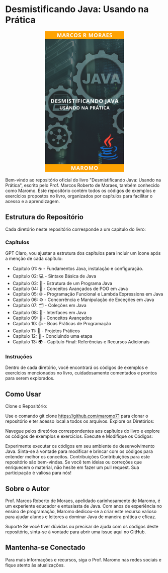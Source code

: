 # Desmistificando Java: Usando na Prática

<p align="center">
  <img src="images/capa_ebook.png" style="width: 50%">
</p>

Bem-vindo ao repositório oficial do livro "Desmistificando Java: Usando na Prática", escrito pelo Prof. Marcos Roberto de Moraes, também conhecido como Maromo. Este repositório contém todos os códigos de exemplos e exercícios propostos no livro, organizados por capítulos para facilitar o acesso e a aprendizagem.

## Estrutura do Repositório
Cada diretório neste repositório corresponde a um capítulo do livro:

### Capítulos
GPT
Claro, vou ajustar a estrutura dos capítulos para incluir um ícone após a menção de cada capítulo:

* Capítulo 01: ☕ - Fundamentos Java, instalação e configuração.
* Capítulo 02: 💻 - Sintaxe Básica de Java
* Capítulo 03: 🧱 - Estrutura de um Programa Java
* Capítulo 04: 🧩 - Conceitos Avançados de POO em Java
* Capítulo 05: 🌐 - Programação Funcional e Lambda Expressions em Java
* Capítulo 06: ⚙️ - Concorrência e Manipulação de Exceções em Java
* Capítulo 07: 🗂️ - Coleções em Java
* Capítulo 08: 🎨 - Interfaces em Java
* Capítulo 09: 🧠 - Conceitos Avançados
* Capítulo 10: 👍 - Boas Práticas de Programação
* Capítulo 11: 🚀 - Projetos Práticos
* Capítulo 12: 🏁 - Concluindo uma etapa
* Capítulo 13: 🌍 - Capítulo Final: Referências e Recursos Adicionais




### Instruções
Dentro de cada diretório, você encontrará os códigos de exemplos e exercícios mencionados no livro, cuidadosamente comentados e prontos para serem explorados.

## Como Usar
Clone o Repositório:

Use o comando git clone https://github.com/maromo71 para clonar o repositório e ter acesso local a todos os arquivos.
Explore os Diretórios:

Navegue pelos diretórios correspondentes aos capítulos do livro e explore os códigos de exemplos e exercícios.
Execute e Modifique os Códigos:

Experimente executar os códigos em seu ambiente de desenvolvimento Java.
Sinta-se à vontade para modificar e brincar com os códigos para entender melhor os conceitos.
Contribuições
Contribuições para este repositório são bem-vindas. Se você tem ideias ou correções que enriquecem o material, não hesite em fazer um pull request. Sua participação é valiosa para nós!

## Sobre o Autor
Prof. Marcos Roberto de Moraes, apelidado carinhosamente de Maromo, é um experiente educador e entusiasta de Java. Com anos de experiência no ensino de programação, Maromo dedicou-se a criar este recurso valioso para ajudar alunos e leitores a dominar Java de maneira prática e eficaz.

Suporte
Se você tiver dúvidas ou precisar de ajuda com os códigos deste repositório, sinta-se à vontade para abrir uma issue aqui no GitHub.

## Mantenha-se Conectado
Para mais informações e recursos, siga o Prof. Maromo nas redes sociais e fique atento às atualizações.